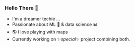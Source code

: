 ### Hello There 👋

- I'm a dreamer techie ...
- Passionate about ML :robot: & data science :bar_chart:
- :earth_americas: I love playing with maps 
- Currently working on :sparkles:_special_:sparkles: project combining both.
